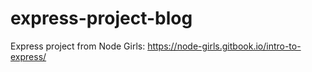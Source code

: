 # express-project-blog
Express project from Node Girls: https://node-girls.gitbook.io/intro-to-express/
